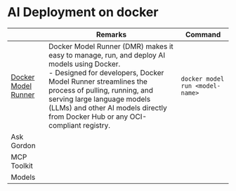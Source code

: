 # AI Deployment on docker

|                                                                 | Remarks                                                                                                                                                                                                                                                                                                          | Command                         |
|-----------------------------------------------------------------|------------------------------------------------------------------------------------------------------------------------------------------------------------------------------------------------------------------------------------------------------------------------------------------------------------------|---------------------------------|
| [Docker Model Runner](https://docs.docker.com/ai/model-runner/) | Docker Model Runner (DMR) makes it easy to manage, run, and deploy AI models using Docker. <br/>- Designed for developers, Docker Model Runner streamlines the process of pulling, running, and serving large language models (LLMs) and other AI models directly from Docker Hub or any OCI-compliant registry. | `docker model run <model-name>` |
| Ask Gordon                                                      |                                                                                                                                                                                                                                                                                                                  |                                 |
| MCP Toolkit                                                     |                                                                                                                                                                                                                                                                                                                  |                                 |
| Models                                                          |                                                                                                                                                                                                                                                                                                                  |                                 |
